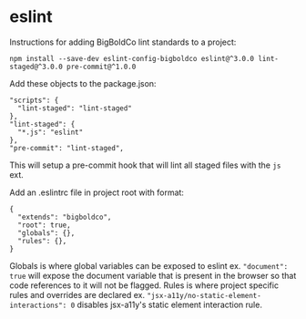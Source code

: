 # eslint

Instructions for adding BigBoldCo lint standards to a project:

```npm install --save-dev eslint-config-bigboldco eslint@^3.0.0 lint-staged@^3.0.0 pre-commit@^1.0.0```

Add these objects to the package.json:

```
"scripts": {
  "lint-staged": "lint-staged"
},
"lint-staged": {
  "*.js": "eslint"
},
"pre-commit": "lint-staged",
```
This will setup a pre-commit hook that will lint all staged files with the `js` ext.

Add an .eslintrc file in project root with format:

```
{
  "extends": "bigboldco",
  "root": true,
  "globals": {},
  "rules": {},
}
```
Globals is where global variables can be exposed to eslint ex. `"document": true` will expose the document variable that is present in the browser so that code references to it will not be flagged.
Rules is where project specific rules and overrides are declared ex. `"jsx-a11y/no-static-element-interactions": 0` disables jsx-a11y's static element interaction rule.
